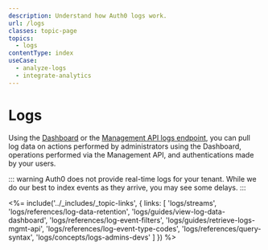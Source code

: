 ```yaml
---
description: Understand how Auth0 logs work.
url: /logs
classes: topic-page
topics:
  - logs
contentType: index
useCase:
  - analyze-logs
  - integrate-analytics
---
```

# Logs

Using the [Dashboard](${manage_url}/#/logs) or the [Management API logs endpoint](/api/v2#!/Logs/get_logs), you can pull log data on actions performed by administrators using the Dashboard, operations performed via the Management API, and authentications made by your users.

::: warning
Auth0 does not provide real-time logs for your tenant. While we do our best to index events as they arrive, you may see some delays.
:::

<%= include('../_includes/_topic-links', { links: [
  'logs/streams',
  'logs/references/log-data-retention',
  'logs/guides/view-log-data-dashboard',
  'logs/references/log-event-filters',
  'logs/guides/retrieve-logs-mgmt-api',
  'logs/references/log-event-type-codes',
  'logs/references/query-syntax',
  'logs/concepts/logs-admins-devs'
] }) %>
